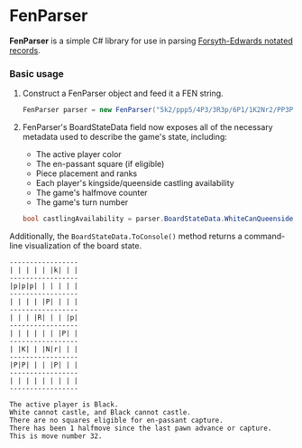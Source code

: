 # FenParser
<b>FenParser</b> is a simple C# library for use in parsing [Forsyth-Edwards notated records](https://en.wikipedia.org/wiki/Forsyth%E2%80%93Edwards_Notation).

### Basic usage

1. Construct a FenParser object and feed it a FEN string.

    ```csharp
    FenParser parser = new FenParser("5k2/ppp5/4P3/3R3p/6P1/1K2Nr2/PP3P2/8 b - - 1 32");
    ```
2. FenParser's BoardStateData field now exposes all of the necessary metadata used to describe the game's state, including:
    * The active player color
    * The en-passant square (if eligible)
    * Piece placement and ranks
    * Each player's kingside/queenside castling availability
    * The game's halfmove counter
    * The game's turn number


    ```csharp
    bool castlingAvailability = parser.BoardStateData.WhiteCanQueensideCastle; // false
    ```
    
Additionally, the `BoardStateData.ToConsole()` method returns a command-line visualization of the board state. 

    -----------------
    | | | | | |k| | |
    -----------------
    |p|p|p| | | | | |
    -----------------
    | | | | |P| | | |
    -----------------
    | | | |R| | | |p|
    -----------------
    | | | | | | |P| |
    -----------------
    | |K| | |N|r| | |
    -----------------
    |P|P| | | |P| | |
    -----------------
    | | | | | | | | |
    -----------------
    
    The active player is Black.
    White cannot castle, and Black cannot castle.
    There are no squares eligible for en-passant capture.
    There has been 1 halfmove since the last pawn advance or capture.
    This is move number 32.

